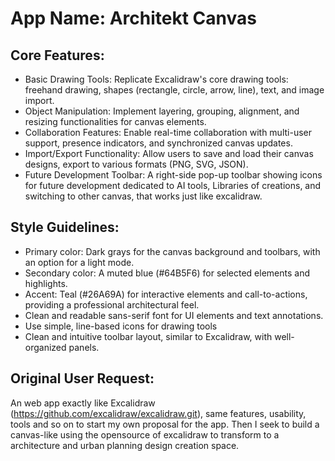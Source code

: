 # **App Name**: Architekt Canvas

## Core Features:

- Basic Drawing Tools: Replicate Excalidraw's core drawing tools: freehand drawing, shapes (rectangle, circle, arrow, line), text, and image import.
- Object Manipulation: Implement layering, grouping, alignment, and resizing functionalities for canvas elements.
- Collaboration Features: Enable real-time collaboration with multi-user support, presence indicators, and synchronized canvas updates.
- Import/Export Functionality: Allow users to save and load their canvas designs, export to various formats (PNG, SVG, JSON).
- Future Development Toolbar: A right-side pop-up toolbar showing icons for future development dedicated to AI tools, Libraries of creations, and switching to other canvas, that works just like excalidraw.

## Style Guidelines:

- Primary color: Dark grays for the canvas background and toolbars, with an option for a light mode.
- Secondary color: A muted blue (#64B5F6) for selected elements and highlights.
- Accent: Teal (#26A69A) for interactive elements and call-to-actions, providing a professional architectural feel.
- Clean and readable sans-serif font for UI elements and text annotations.
- Use simple, line-based icons for drawing tools
- Clean and intuitive toolbar layout, similar to Excalidraw, with well-organized panels.

## Original User Request:
An web app exactly like Excalidraw (https://github.com/excalidraw/excalidraw.git), same features, usability, tools and so on to start my own proposal for the app. Then I seek to build a canvas-like using the opensource of excalidraw to transform to a architecture and urban planning design creation space.
  